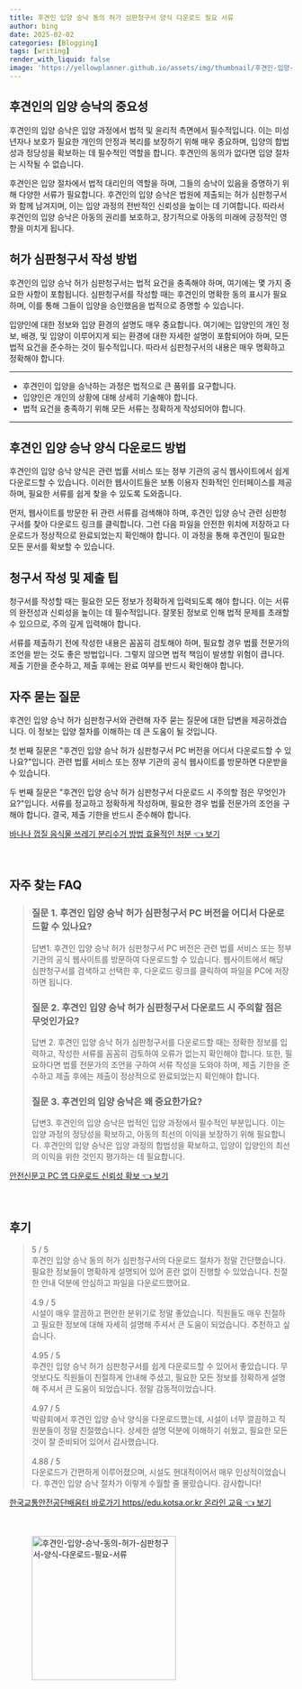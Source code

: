 ```yaml
---
title: 후견인 입양 승낙 동의 허가 심판청구서 양식 다운로드 필요 서류
author: bing
date: 2025-02-02
categories: [Blogging]
tags: [writing]
render_with_liquid: false
image: 'https://yellowplanner.github.io/assets/img/thumbnail/후견인-입양-승낙-동의-허가-심판청구서-양식-다운로드-필요-서류.webp'
---
```



<h2 id='후견인의 입양 승낙의 중요성'>후견인의 입양 승낙의 중요성</h2>

<p>후견인의 입양 승낙은 입양 과정에서 법적 및 윤리적 측면에서 필수적입니다. 이는 미성년자나 보호가 필요한 개인의 안정과 복리를 보장하기 위해 매우 중요하며, 입양의 합법성과 정당성을 확보하는 데 필수적인 역할을 합니다. 후견인의 동의가 없다면 입양 절차는 시작될 수 없습니다. </p>

<p>후견인은 입양 절차에서 법적 대리인의 역할을 하며, 그들의 승낙이 있음을 증명하기 위해 다양한 서류가 필요합니다. 후견인의 입양 승낙은 법원에 제출되는 허가 심판청구서와 함께 남겨지며, 이는 입양 과정의 전반적인 신뢰성을 높이는 데 기여합니다. 따라서 후견인의 입양 승낙은 아동의 권리를 보호하고, 장기적으로 아동의 미래에 긍정적인 영향을 미치게 됩니다.</p>

<h2 id='허가 심판청구서 작성 방법'>허가 심판청구서 작성 방법</h2>

<p>후견인의 입양 승낙 허가 심판청구서는 법적 요건을 충족해야 하며, 여기에는 몇 가지 중요한 사항이 포함됩니다. 심판청구서를 작성할 때는 후견인의 명확한 동의 표시가 필요하며, 이를 통해 그들이 입양을 승인했음을 법적으로 증명할 수 있습니다.</p>

<p>입양인에 대한 정보와 입양 환경의 설명도 매우 중요합니다. 여기에는 입양인의 개인 정보, 배경, 및 입양이 이루어지게 되는 환경에 대한 자세한 설명이 포함되어야 하며, 모든 법적 요건을 준수하는 것이 필수적입니다. 따라서 심판청구서의 내용은 매우 명확하고 정확해야 합니다.</p>

<hr />

<ul>
    <li>후견인이 입양을 승낙하는 과정은 법적으로 큰 품위를 요구합니다.</li>
    <li>입양인은 개인의 상황에 대해 상세히 기술해야 합니다.</li>
    <li>법적 요건을 충족하기 위해 모든 서류는 정확하게 작성되어야 합니다.</li>
</ul>

<hr />

<h2 id='후견인 입양 승낙 양식 다운로드 방법'>후견인 입양 승낙 양식 다운로드 방법</h2>

<p>후견인의 입양 승낙 양식은 관련 법률 서비스 또는 정부 기관의 공식 웹사이트에서 쉽게 다운로드할 수 있습니다. 이러한 웹사이트들은 보통 이용자 친화적인 인터페이스를 제공하며, 필요한 서류를 쉽게 찾을 수 있도록 도와줍니다.</p>

<p>먼저, 웹사이트를 방문한 뒤 관련 서류를 검색해야 하며, 후견인 입양 승낙 관련 심판청구서를 찾아 다운로드 링크를 클릭합니다. 그런 다음 파일을 안전한 위치에 저장하고 다운로드가 정상적으로 완료되었는지 확인해야 합니다. 이 과정을 통해 후견인이 필요한 모든 문서를 확보할 수 있습니다.</p>

<h2 id='청구서 작성 및 제출 팁'>청구서 작성 및 제출 팁</h2>

<p>청구서를 작성할 때는 필요한 모든 정보가 정확하게 입력되도록 해야 합니다. 이는 서류의 완전성과 신뢰성을 높이는 데 필수적입니다. 잘못된 정보로 인해 법적 문제를 초래할 수 있으므로, 주의 깊게 입력해야 합니다.</p>

<p>서류를 제출하기 전에 작성한 내용은 꼼꼼히 검토해야 하며, 필요할 경우 법률 전문가의 조언을 받는 것도 좋은 방법입니다. 그렇지 않으면 법적 책임이 발생할 위험이 큽니다. 제출 기한을 준수하고, 제출 후에는 완료 여부를 반드시 확인해야 합니다.</p>

<h2 id='자주 묻는 질문'>자주 묻는 질문</h2>

<p>후견인 입양 승낙 허가 심판청구서와 관련해 자주 묻는 질문에 대한 답변을 제공하겠습니다. 이 정보는 입양 절차를 이해하는 데 큰 도움이 될 것입니다.</p>

<p>첫 번째 질문은 "후견인 입양 승낙 허가 심판청구서 PC 버전을 어디서 다운로드할 수 있나요?"입니다. 관련 법률 서비스 또는 정부 기관의 공식 웹사이트를 방문하면 다운받을 수 있습니다.</p>

<p>두 번째 질문은 "후견인 입양 승낙 허가 심판청구서 다운로드 시 주의할 점은 무엇인가요?"입니다. 서류를 정교하고 정확하게 작성하며, 필요한 경우 법률 전문가의 조언을 구해야 합니다. 결국, 제출 기한을 반드시 준수해야 합니다.</p>


<p><a class="click-button" title="바나나 껍질 음식물 쓰레기 분리수거 방법 효율적인 처분" href="https://yellowplanner.github.io/posts/%EB%B0%94%EB%82%98%EB%82%98-%EA%BB%8D%EC%A7%88-%EC%9D%8C%EC%8B%9D%EB%AC%BC-%EC%93%B0%EB%A0%88%EA%B8%B0-%EB%B6%84%EB%A6%AC%EC%88%98%EA%B1%B0-%EB%B0%A9%EB%B2%95-%ED%9A%A8%EC%9C%A8%EC%A0%81%EC%9D%B8-%EC%B2%98%EB%B6%84/" rel="dofollow">바나나 껍질 음식물 쓰레기 분리수거 방법 효율적인 처분 👈 보기</a></p><br>
<h2 id='자주_찾는_FAQ'>자주 찾는 FAQ</h2>
<div itemscope="" itemtype="https://schema.org/FAQPage"> 
<blockquote> 
<div itemscope="" itemprop="mainEntity" itemtype="https://schema.org/Question"> 
<h3 itemprop="name">질문 1. 후견인 입양 승낙 허가 심판청구서 PC 버전을 어디서 다운로드할 수 있나요?</h3> 
<div itemscope="" itemprop="acceptedAnswer" itemtype="https://schema.org/Answer"> 
<span itemprop="text"> 
<p>답변1. 후견인 입양 승낙 허가 심판청구서 PC 버전은 관련 법률 서비스 또는 정부 기관의 공식 웹사이트를 방문하여 다운로드할 수 있습니다. 웹사이트에서 해당 심판청구서를 검색하고 선택한 후, 다운로드 링크를 클릭하여 파일을 PC에 저장하면 됩니다.</p> 
</span> 
</div> 
</div> 
<div itemscope="" itemprop="mainEntity" itemtype="https://schema.org/Question"> 
<h3 itemprop="name">질문 2. 후견인 입양 승낙 허가 심판청구서 다운로드 시 주의할 점은 무엇인가요?</h3> 
<div itemscope="" itemprop="acceptedAnswer" itemtype="https://schema.org/Answer"> 
<span itemprop="text"> 
<p>답변 2. 후견인 입양 승낙 허가 심판청구서를 다운로드할 때는 정확한 정보를 입력하고, 작성한 서류를 꼼꼼히 검토하여 오류가 없는지 확인해야 합니다. 또한, 필요하다면 법률 전문가의 조언을 구하여 서류 작성을 도와야 하며, 제출 기한을 준수하고 제출 후에는 제출이 정상적으로 완료되었는지 확인해야 합니다.</p> 
</span> 
</div> 
</div> 
<div itemscope="" itemprop="mainEntity" itemtype="https://schema.org/Question"> 
<h3 itemprop="name">질문 3. 후견인의 입양 승낙은 왜 중요한가요?</h3> 
<div itemscope="" itemprop="acceptedAnswer" itemtype="https://schema.org/Answer"> 
<span itemprop="text"> 
<p>답변3. 후견인의 입양 승낙은 법적인 입양 과정에서 필수적인 부분입니다. 이는 입양 과정의 정당성을 확보하고, 아동의 최선의 이익을 보장하기 위해 필요합니다. 후견인의 입양 승낙은 입양 과정의 합법성을 확보하고, 입양이 입양인의 최선의 이익을 위한 것인지 평가하는 데 필요합니다.</p> 
</span> 
</div> 
</div> 
</blockquote> 
</div>
<p><a class="click-button" title="안전신문고 PC 앱 다운로드 신뢰성 확보" href="https://yellowplanner.github.io/posts/%EC%95%88%EC%A0%84%EC%8B%A0%EB%AC%B8%EA%B3%A0-PC-%EC%95%B1-%EB%8B%A4%EC%9A%B4%EB%A1%9C%EB%93%9C-%EC%8B%A0%EB%A2%B0%EC%84%B1-%ED%99%95%EB%B3%B4/" rel="dofollow">안전신문고 PC 앱 다운로드 신뢰성 확보 👈 보기</a></p><br>
<h2 id='후기'>후기</h2>
<div itemscope itemtype="https://schema.org/Product">
  <blockquote>
  <div itemprop="review" itemscope itemtype="https://schema.org/Review">
      <div itemprop="reviewRating" itemscope itemtype="https://schema.org/Rating"> <span itemprop="ratingValue">5</span> / <span itemprop="bestRating">5</span> </div>
      <span itemprop="reviewBody">후견인 입양 승낙 동의 허가 심판청구서의 다운로드 절차가 정말 간단했습니다. 필요한 정보들이 명확하게 설명되어 있어 혼란 없이 진행할 수 있었습니다. 친절한 안내 덕분에 안심하고 파일을 다운로드했어요.</span>
  </div>
  <br>
  <div itemprop="review" itemscope itemtype="https://schema.org/Review">
      <div itemprop="reviewRating" itemscope itemtype="https://schema.org/Rating"> <span itemprop="ratingValue">4.9</span> / <span itemprop="bestRating">5</span> </div>
      <span itemprop="reviewBody">시설이 매우 깔끔하고 편안한 분위기로 정말 좋았습니다. 직원들도 매우 친절하고 필요한 정보에 대해 자세히 설명해 주셔서 큰 도움이 되었습니다. 추천하고 싶습니다.</span>
  </div>
  <br>
  <div itemprop="review" itemscope itemtype="https://schema.org/Review">
      <div itemprop="reviewRating" itemscope itemtype="https://schema.org/Rating"> <span itemprop="ratingValue">4.95</span> / <span itemprop="bestRating">5</span> </div>
      <span itemprop="reviewBody">후견인 입양 승낙 허가 심판청구서를 쉽게 다운로드할 수 있어서 좋았습니다. 무엇보다도 직원들이 친절하게 안내해 주셨고, 필요한 모든 정보를 정확하게 설명해 주셔서 큰 도움이 되었습니다. 정말 감동적이었습니다.</span>
  </div>
  <br>
  <div itemprop="review" itemscope itemtype="https://schema.org/Review">
      <div itemprop="reviewRating" itemscope itemtype="https://schema.org/Rating"> <span itemprop="ratingValue">4.97</span> / <span itemprop="bestRating">5</span> </div>
      <span itemprop="reviewBody">박람회에서 후견인 입양 승낙 양식을 다운로드했는데, 시설이 너무 깔끔하고 직원분들이 정말 친절했습니다. 상세한 설명 덕분에 이해하기 쉬웠고, 필요한 모든 것이 잘 준비되어 있어서 감사했습니다.</span>
  </div>
  <br>
  <div itemprop="review" itemscope itemtype="https://schema.org/Review">
      <div itemprop="reviewRating" itemscope itemtype="schema.org/Rating"> <span itemprop="ratingValue">4.88</span> / <span itemprop="bestRating">5</span> </div>
      <span itemprop="reviewBody">다운로드가 간편하게 이루어졌으며, 시설도 현대적이어서 매우 인상적이었습니다. 후견인 입양 승낙 절차가 이렇게 수월할 줄 몰랐습니다. 감사합니다!</span>
  </div>
  </blockquote>
</div>
<p><a class="click-button" title="한국교통안전공단배움터 바로가기 https//edu.kotsa.or.kr 온라인 교육" href="https://yellowplanner.github.io/posts/%ED%95%9C%EA%B5%AD%EA%B5%90%ED%86%B5%EC%95%88%EC%A0%84%EA%B3%B5%EB%8B%A8%EB%B0%B0%EC%9B%80%ED%84%B0-%EB%B0%94%EB%A1%9C%EA%B0%80%EA%B8%B0-httpsedu.kotsa.or.kr-%EC%98%A8%EB%9D%BC%EC%9D%B8-%EA%B5%90%EC%9C%A1/" rel="dofollow">한국교통안전공단배움터 바로가기 https//edu.kotsa.or.kr 온라인 교육 👈 보기</a></p><br>
<figure class="image"><img src="https://yellowplanner.github.io/assets/img/thumbnail/후견인-입양-승낙-동의-허가-심판청구서-양식-다운로드-필요-서류.webp" alt="후견인-입양-승낙-동의-허가-심판청구서-양식-다운로드-필요-서류" width="256" height="256"></figure>